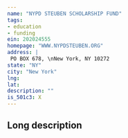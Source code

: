 ```yaml
---
name: "NYPD STEUBEN SCHOLARSHIP FUND"
tags:
- education
- funding
ein: 202024555
homepage: "WWW.NYPDSTEUBEN.ORG"
address: |
 PO BOX 678, \nNew York, NY 10272
state: "NY"
city: "New York"
lng: 
lat: 
description: ""
is_501c3: X
---
```


## Long description


